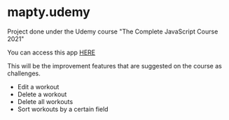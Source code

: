 # mapty.udemy
Project done under the Udemy course "The Complete JavaScript Course 2021"

You can access this app <a href="https://dannyibz.github.io/mapty.udemy/" target="_blank">HERE</a>

This will be the improvement features that are suggested on the course as challenges.

+ Edit a workout
+ Delete a workout
+ Delete all workouts
+ Sort workouts by a certain field
